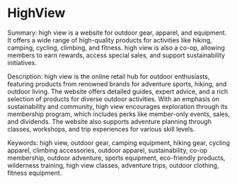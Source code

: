 # HighView
Summary:
high view is a  website for outdoor gear, apparel, and equipment. It offers a wide range of high-quality products for activities like hiking, camping, cycling, climbing, and fitness. high view is also a co-op, allowing members to earn rewards, access special sales, and support sustainability initiatives.

Description:
high view is the online retail hub for outdoor enthusiasts, featuring products from renowned brands for adventure sports, hiking, and outdoor living. The website offers detailed guides, expert advice, and a rich selection of products for diverse outdoor activities. With an emphasis on sustainability and community, high view encourages exploration through its membership program, which includes perks like member-only events, sales, and dividends. The website also supports adventure planning through classes, workshops, and trip experiences for various skill levels.

Keywords:
high view, outdoor gear, camping equipment, hiking gear, cycling apparel, climbing accessories, outdoor apparel, sustainability, co-op membership, outdoor adventure, sports equipment, eco-friendly products, wilderness training, high view classes, adventure trips, outdoor clothing, fitness equipment.
